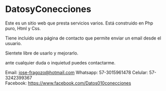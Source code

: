 # DatosyConecciones
Este es un sitio web que presta servicios varios.
Está construido en Php puro, Html y Css.

Tiene incluido una página de contacto que permite enviar un email desde el usuario.

Sientete libre de usarlo y mejorarlo.

ante cualquier duda o inquietud puedes contactarme.

Email: jose-fragozo@hotmail.com
Whatsapp: 57-3015961478 
Celular: 57-3242399367  
Facebook: https://www.facebook.com/Datos010conecciones

